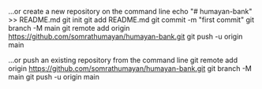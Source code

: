 …or create a new repository on the command line
echo "# humayan-bank" >> README.md
git init
git add README.md
git commit -m "first commit"
git branch -M main
git remote add origin https://github.com/somrathumayan/humayan-bank.git
git push -u origin main


…or push an existing repository from the command line
git remote add origin https://github.com/somrathumayan/humayan-bank.git
git branch -M main
git push -u origin main
